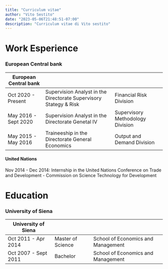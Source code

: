 ```yaml
---
title: "Curriculum vitae"
author: "Vito Sestito"
date: "2023-05-06T21:48:51-07:00"
description: "Curriculum vitae di Vito sestito"
---
```


# Work Esperience
### European Central bank
| European Central bank |  |  |
| ---- | ----------- | ----------- |
| Oct 2020 - Present | Supervision Analyst in the Directorate Supervisory Stategy & Risk | Financial Risk Division |
| May 2016 - Sept 2020 | Supervision Analyst in the Directorate Genetal IV | Supervisory Methodology Division |
| May 2015 - May 2016 | Traineeship in the Directorate General Economics | Output and Demand Division |

#### United Nations
Nov 2014 - Dec 2014: Internship in the United Nations Conference on Trade and Development - Commission on Science Technology for Development  

# Education
### University of Siena
| University of Siena |  |  |
| ---- | ----------- | ----------- |
| Oct 2011 - Apr 2014 | Master of Science | School of Economics and Management |
| Oct 2007 - Sept 2011 | Bachelor | School of Economics and Management |
